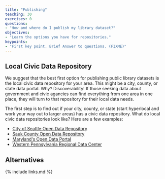 ```yaml
---
title: "Publishing"
teaching: 30
exercises: 0
questions:
- "How and where do I publish my library dataset?"
objectives:
- "Learn the options you have for repositories."
keypoints:
- "First key point. Brief Answer to questions. (FIXME)"
---
```

## Local Civic Data Repository

We suggest that the best first option for publishing public library datasets is the local civic data repository for your area. This might be a city, county, or state data portal. Why? Discoverability! If those seeking data about government and civic agancies can find everything from one area in one place, they will turn to that repository for their local data needs. 

The first step is to find out if your city, county, or state (start hyperlocal and work your way out to larger areas) has a civic data repository. What do local civic data repositories look like? Here are a few examples:

- [City of Seattle Open Data Repository](https://data.seattle.gov/)
- [Sauk County Open Data Repository](https://data-saukgis.opendata.arcgis.com/)
- [Maryland's Open Data Portal](https://opendata.maryland.gov/)
- [Western Pennsylvania Regional Data Center](http://www.wprdc.org/)

## Alternatives

{% include links.md %}


